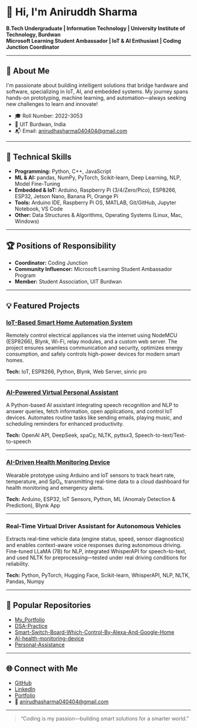 # 👋 Hi, I'm Aniruddh Sharma

**B.Tech Undergraduate | Information Technology | University Institute of Technology, Burdwan**  
**Microsoft Learning Student Ambassador | IoT & AI Enthusiast | Coding Junction Coordinator**

---

## 🚀 About Me

I'm passionate about building intelligent solutions that bridge hardware and software, specializing in IoT, AI, and embedded systems. My journey spans hands-on prototyping, machine learning, and automation—always seeking new challenges to learn and innovate!

- 🎓 Roll Number: 2022-3053
- 📍 UIT Burdwan, India
- 📬 Email: [anirudhasharma040404@gmail.com](mailto:anirudhasharma040404@gmail.com)

---

## 🌟 Technical Skills

- **Programming:** Python, C++, JavaScript
- **ML & AI:** pandas, NumPy, PyTorch, Scikit-learn, Deep Learning, NLP, Model Fine-Tuning
- **Embedded & IoT:** Arduino, Raspberry Pi (3/4/Zero/Pico), ESP8266, ESP32, Jetson Nano, Banana Pi, Orange Pi
- **Tools:** Arduino IDE, Raspberry Pi OS, MATLAB, Git/GitHub, Jupyter Notebook, VS Code
- **Other:** Data Structures & Algorithms, Operating Systems (Linux, Mac, Windows)

---

## 🏆 Positions of Responsibility

- **Coordinator:** Coding Junction
- **Community Influencer:** Microsoft Learning Student Ambassador Program
- **Member:** Student Association, UIT Burdwan

---

## 💡 Featured Projects

### [IoT-Based Smart Home Automation System](https://github.com/codingispassion1/Smart-Switch-Board-Which-Control-By-Alexa-And-Google-Home)
Remotely control electrical appliances via the internet using NodeMCU (ESP8266), Blynk, Wi-Fi, relay modules, and a custom web server. The project ensures seamless communication and security, optimizes energy consumption, and safely controls high-power devices for modern smart homes.

**Tech:** IoT, ESP8266, Python, Blynk, Web Server, sinric pro

---

### [AI-Powered Virtual Personal Assistant](https://github.com/codingispassion1/Personal-Assistance)
A Python-based AI assistant integrating speech recognition and NLP to answer queries, fetch information, open applications, and control IoT devices. Automates routine tasks like sending emails, playing music, and scheduling reminders for enhanced productivity.

**Tech:** OpenAI API, DeepSeek, spaCy, NLTK, pyttsx3, Speech-to-text/Text-to-speech

---

### [AI-Driven Health Monitoring Device](https://github.com/codingispassion1/AI-health-monitoring-device)
Wearable prototype using Arduino and IoT sensors to track heart rate, temperature, and SpO₂, transmitting real-time data to a cloud dashboard for health monitoring and emergency alerts.

**Tech:** Arduino, ESP32, IoT Sensors, Python, ML (Anomaly Detection & Prediction), Blynk App

---

### Real-Time Virtual Driver Assistant for Autonomous Vehicles
Extracts real-time vehicle data (engine status, speed, sensor diagnostics) and enables context-aware voice responses during autonomous driving. Fine-tuned LLaMA (7B) for NLP, integrated WhisperAPI for speech-to-text, and used NLTK for preprocessing—tested under real driving conditions for reliability.

**Tech:** Python, PyTorch, Hugging Face, Scikit-learn, WhisperAPI, NLP, NLTK, Pandas, Numpy

---

## 📂 Popular Repositories

- [My_Portfolio](https://github.com/codingispassion1/My_Portfolio)
- [DSA-Practice](https://github.com/codingispassion1/DSA-Practice)
- [Smart-Switch-Board-Which-Control-By-Alexa-And-Google-Home](https://github.com/codingispassion1/Smart-Switch-Board-Which-Control-By-Alexa-And-Google-Home)
- [AI-health-monitoring-device](https://github.com/codingispassion1/AI-health-monitoring-device)
- [Personal-Assistance](https://github.com/codingispassion1/Personal-Assistance)

---

## 🌐 Connect with Me

- [GitHub](https://github.com/codingispassion1)
- [LinkedIn](https://www.linkedin.com)
- [Portfolio](https://www.portfolio.com)
- 📧 [anirudhasharma040404@gmail.com](mailto:anirudhasharma040404@gmail.com)

---

> “Coding is my passion—building smart solutions for a smarter world.”
